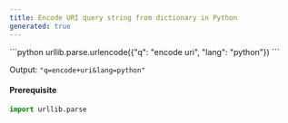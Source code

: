 ```yaml
---
title: Encode URI query string from dictionary in Python
generated: true
---
```


<div markdown="1" class="ans">
```python
urllib.parse.urlencode({"q": "encode uri", "lang": "python"})
```
</div>

Output: `"q=encode+uri&lang=python"`

#### Prerequisite

```python
import urllib.parse
```
